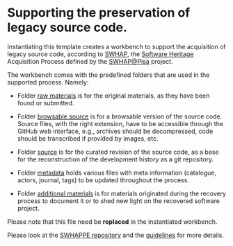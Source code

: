 # Supporting the preservation of legacy source code.

Instantiating this template creates a workbench to support the acquisition of legacy source code, according to [SWHAP](https://www.softwareheritage.org/swhap/), the [Software Heritage](https://www.softwareheritage.org/) Acquisition Process defined by the [SWHAP\@Pisa](
    #TODO:
) project.

The workbench comes with the predefined folders that are used in the supported process. Namely:

- Folder [raw materials](./raw_materials) is for the original materials, as they have been found or submitted.

- Folder [browsable source](./browsable_source) is for a browsable version of the source code. Source files, with the right extension, have to be accessible through the GitHub web interface, e.g., archives should be decompressed, code should be transcribed if provided by images, etc.

- Folder [source](./source) is for the curated revision of the source code, as a base for the reconstruction of the development history as a git repository.

- Folder [metadata](/.metadata) holds various files with meta information (catalogue, actors, journal, tags) to be updated throughout the process. 

- Folder [additional materials](./additional_materials) is for materials originated during the recovery process to document it or to shed new light on the recovered software project.

Please note that this file need be **replaced** in the instantiated workbench.

Please look at the [SWHAPPE repository](https://github.com/Unipisa/SWHAPPE/blob/master/README.md) and the [guidelines](https://github.com/SoftwareHeritage/swhapguide/blob/master/SWHAP%40Pisa.pdf)  for more details. 
